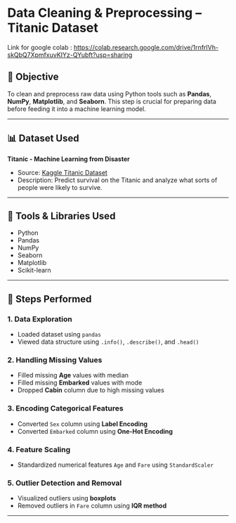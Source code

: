 #  Data Cleaning & Preprocessing – Titanic Dataset

Link for google colab : https://colab.research.google.com/drive/1rnfrIVh-skQbQ7XpmfxuvKIYz-QYubft?usp=sharing

## 📌 Objective
To clean and preprocess raw data using Python tools such as **Pandas**, **NumPy**, **Matplotlib**, and **Seaborn**. This step is crucial for preparing data before feeding it into a machine learning model.

---

## 📊 Dataset Used
**Titanic - Machine Learning from Disaster**  
- Source: [Kaggle Titanic Dataset](https://www.kaggle.com/c/titanic/data)
- Description: Predict survival on the Titanic and analyze what sorts of people were likely to survive.

---

## 🔧 Tools & Libraries Used
- Python
- Pandas
- NumPy
- Seaborn
- Matplotlib
- Scikit-learn

---

## 📝 Steps Performed

### 1. Data Exploration
- Loaded dataset using `pandas`
- Viewed data structure using `.info()`, `.describe()`, and `.head()`

### 2. Handling Missing Values
- Filled missing **Age** values with median
- Filled missing **Embarked** values with mode
- Dropped **Cabin** column due to high missing values

### 3. Encoding Categorical Features
- Converted `Sex` column using **Label Encoding**
- Converted `Embarked` column using **One-Hot Encoding**

### 4. Feature Scaling
- Standardized numerical features `Age` and `Fare` using `StandardScaler`

### 5. Outlier Detection and Removal
- Visualized outliers using **boxplots**
- Removed outliers in `Fare` column using **IQR method**

---



